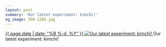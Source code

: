 ```yaml
---
layout: post
summary: 'Our latest experiment: kimchi!'
og_image: 390-1280.jpg
---
```


<p>
 <time>
  <a href="/390">
   {{ page.date | date: "%B %-d, %Y" }}
  </a>
 </time>
 <a href="/390">
  <img alt="Our latest experiment: kimchi!" data-taken="1/13/2015" sizes="(min-width: 700px) 50vw, calc(100vw - 2rem)" src="{{ site.assets_url }}/390-640.jpg" srcset="{{ site.assets_url }}/390-1280.jpg 1280w, {{ site.assets_url }}/390-960.jpg 960w, {{ site.assets_url }}/390-640.jpg 640w, {{ site.assets_url }}/390-320.jpg 320w"/>
 </a>
 <span>
  Our latest experiment: kimchi!
 </span>
</p>
